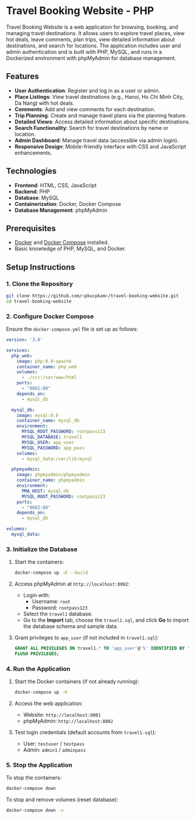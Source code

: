 # Travel Booking Website - PHP

Travel Booking Website is a web application for browsing, booking, and managing travel destinations. It allows users to explore travel places, view hot deals, leave comments, plan trips, view detailed information about destinations, and search for locations. The application includes user and admin authentication and is built with PHP, MySQL, and runs in a Dockerized environment with phpMyAdmin for database management.

## Features
- **User Authentication**: Register and log in as a user or admin.
- **Place Listings**: View travel destinations (e.g., Hanoi, Ho Chi Minh City, Da Nang) with hot deals.
- **Comments**: Add and view comments for each destination.
- **Trip Planning**: Create and manage travel plans via the planning feature.
- **Detailed Views**: Access detailed information about specific destinations.
- **Search Functionality**: Search for travel destinations by name or location.
- **Admin Dashboard**: Manage travel data (accessible via admin login).
- **Responsive Design**: Mobile-friendly interface with CSS and JavaScript enhancements.

## Technologies
- **Frontend**: HTML, CSS, JavaScript
- **Backend**: PHP
- **Database**: MySQL
- **Containerization**: Docker, Docker Compose
- **Database Management**: phpMyAdmin

## Prerequisites
- [Docker](https://www.docker.com/get-started) and [Docker Compose](https://docs.docker.com/compose/install/) installed.
- Basic knowledge of PHP, MySQL, and Docker.

## Setup Instructions

### 1. Clone the Repository
```bash
git clone https://github.com/<pkucpkam>/travel-booking-website.git
cd travel-booking-website
```

### 2. Configure Docker Compose
Ensure the `docker-compose.yml` file is set up as follows:

```yaml
version: '3.8'

services:
  php_web:
    image: php:8.0-apache
    container_name: php_web
    volumes:
      - ./src:/var/www/html
    ports:
      - "8081:80"
    depends_on:
      - mysql_db

  mysql_db:
    image: mysql:8.0
    container_name: mysql_db
    environment:
      MYSQL_ROOT_PASSWORD: rootpass123
      MYSQL_DATABASE: travel1
      MYSQL_USER: app_user
      MYSQL_PASSWORD: app_pass
    volumes:
      - mysql_data:/var/lib/mysql

  phpmyadmin:
    image: phpmyadmin/phpmyadmin
    container_name: phpmyadmin
    environment:
      PMA_HOST: mysql_db
      MYSQL_ROOT_PASSWORD: rootpass123
    ports:
      - "8082:80"
    depends_on:
      - mysql_db

volumes:
  mysql_data:
```

### 3. Initialize the Database
1. Start the containers:
   ```bash
   docker-compose up -d --build
   ```

2. Access phpMyAdmin at `http://localhost:8082`:
   - Login with:
     - Username: `root`
     - Password: `rootpass123`
   - Select the `travel1` database.
   - Go to the **Import** tab, choose the `travel1.sql`, and click **Go** to import the database schema and sample data.

3. Grant privileges to `app_user` (if not included in `travel1.sql`):
   ```sql
   GRANT ALL PRIVILEGES ON travel1.* TO 'app_user'@'%' IDENTIFIED BY 'app_pass';
   FLUSH PRIVILEGES;
   ```

### 4. Run the Application
1. Start the Docker containers (if not already running):
   ```bash
   docker-compose up -d
   ```

2. Access the web application:
   - Website: `http://localhost:8081`
   - phpMyAdmin: `http://localhost:8082`

3. Test login credentials (default accounts from `travel1.sql`):
   - User: `testuser` / `testpass`
   - Admin: `admin1` / `adminpass`

### 5. Stop the Application
To stop the containers:
```bash
docker-compose down
```

To stop and remove volumes (reset database):
```bash
docker-compose down -v
```
